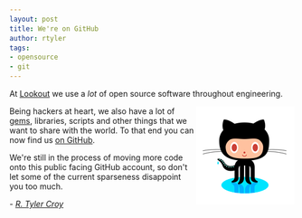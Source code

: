 ```yaml
---
layout: post
title: We're on GitHub
author: rtyler
tags:
- opensource
- git
---
```



At [Lookout](http://mylookout.com/about/careers) we use a *lot* of open source
software throughout engineering.

<a href="https://github.com/lookout" target="_blank"><img
src="/images/post-images/were-on-github/octocat.png" align="right"/></a>

Being hackers at heart, we also have a lot of [gems](http://rubygems.org),
libraries, scripts and other things that we want to share with the world. To
that end you can now find us [on GitHub](https://github.com/lookout).

We're still in the process of moving more code onto this public facing GitHub
account, so don't let some of the current sparseness disappoint you too much.



*- [R. Tyler Croy](https://gibhub.com/rtyler)*
